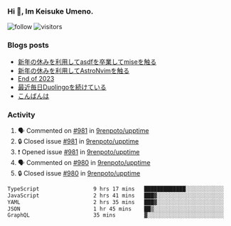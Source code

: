 ### Hi 👋, Im Keisuke Umeno.

<!--
**9renpoto/9renpoto** is a ✨ _special_ ✨ repository because its `README.md` (this file) appears on your GitHub profile.

Here are some ideas to get you started:

- 🔭 I’m currently working on ...
- 🌱 I’m currently learning ...
- 👯 I’m looking to collaborate on ...
- 🤔 I’m looking for help with ...
- 💬 Ask me about ...
- 📫 How to reach me: ...
- 😄 Pronouns: ...
- ⚡ Fun fact: ...
-->

![follow](https://img.shields.io/github/followers/9renpoto?label=Follow&style=social)
![visitors](https://komarev.com/ghpvc/?username=9renpoto&label=Profile%20views&color=0e75b6&style=flat)

### Blogs posts

<!-- BLOG-POST-LIST:START -->
- [新年の休みを利用してasdfを卒業してmiseを触る](https://9renpoto.win/entry/2024/01/07/mise)
- [新年の休みを利用してAstroNvimを触る](https://9renpoto.win/entry/2024/01/03/new-year-holidays)
- [End of 2023](https://9renpoto.win/entry/2023/12/31/end)
- [最近毎日Duolingoを続けている](https://9renpoto.win/entry/2023/12/05/duolingo)
- [こんばんは](https://sizu.me/9renpoto/posts/5a0i98779w97)
<!-- BLOG-POST-LIST:END -->

### Activity

<!--START_SECTION:activity-->
1. 🗣 Commented on [#981](https://github.com/9renpoto/upptime/issues/981#issuecomment-1888578005) in [9renpoto/upptime](https://github.com/9renpoto/upptime)
2. 🔒 Closed issue [#981](https://github.com/9renpoto/upptime/issues/981) in [9renpoto/upptime](https://github.com/9renpoto/upptime)
3. ❗ Opened issue [#981](https://github.com/9renpoto/upptime/issues/981) in [9renpoto/upptime](https://github.com/9renpoto/upptime)
4. 🗣 Commented on [#980](https://github.com/9renpoto/upptime/issues/980#issuecomment-1888559820) in [9renpoto/upptime](https://github.com/9renpoto/upptime)
5. 🔒 Closed issue [#980](https://github.com/9renpoto/upptime/issues/980) in [9renpoto/upptime](https://github.com/9renpoto/upptime)
<!--END_SECTION:activity-->

<!--START_SECTION:waka-->

```txt
TypeScript                 9 hrs 17 mins   █████████████░░░░░░░░░░░░   51.65 %
JavaScript                 2 hrs 41 mins   ███▓░░░░░░░░░░░░░░░░░░░░░   14.94 %
YAML                       2 hrs 35 mins   ███▓░░░░░░░░░░░░░░░░░░░░░   14.41 %
JSON                       1 hr 45 mins    ██▒░░░░░░░░░░░░░░░░░░░░░░   09.81 %
GraphQL                    35 mins         ▓░░░░░░░░░░░░░░░░░░░░░░░░   03.26 %
```

<!--END_SECTION:waka-->
